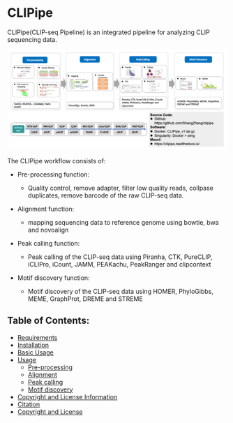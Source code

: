 
# CLIPipe

CLIPipe(CLIP-seq Pipeline) is an integrated pipeline for analyzing CLIP sequencing data.

![Pipeline of Tutorial](img/CLIPipe_pipeline.png)

The CLIPipe workflow consists of:

- Pre-processing function:
    - Quality control, remove adapter, filter low quality reads, collpase duplicates, remove barcode of the raw CLIP-seq data.


- Alignment function:
    - mapping sequencing data to reference genome using bowtie, bwa and novoalign


- Peak calling function:
    - Peak calling of the CLIP-seq data using Piranha, CTK, PureCLIP, iCLIPro, iCount, JAMM, PEAKachu, PeakRanger and clipcontext


- Motif discovery function:
    - Motif discovery of the CLIP-seq data using HOMER, PhyloGibbs, MEME, GraphProt, DREME and STREME

## Table of Contents:

- [Requirements](1_requirement.md)
- [Installation](2_installation.md)
- [Basic Usage](3_basic_usage.md)
- [Usage](4_usage.md)
    - [Pre-processing](4_usage.md#rre-processing)
    - [Alignment](4_usage.md#alignment)
    - [Peak calling](4_usage.md#peak-calling)
    - [Motif discovery](4_usage.md#motif-discovery)
- [Copyright and License Information](4_usage.md#copyright-and-license-information)
- [Citation](#citation)
- [Copyright and License](5_copyright_and_license)

